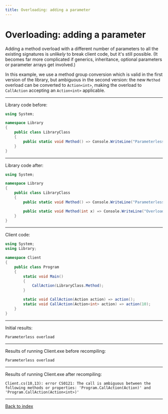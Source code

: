 ```yaml
---
title: Overloading: adding a parameter
---
```

# Overloading: adding a parameter

Adding a method overload with a different number of parameters to
all the existing signatures is *unlikely* to break client code, but
it's still possible. (It becomes far more complicated if generics,
inheritance, optional parameters or parameter arrays get involved.)

In this example, we use a method group conversion which is valid in
the first version of the library, but ambiguous in the second
version: the new `Method` overload can be converted to
`Action<int>`, making the overload to `CallAction` accepting an
`Action<int>` applicable.

----
Library code before:
```csharp
using System;

namespace Library
{
    public class LibraryClass
    {
        public static void Method() => Console.WriteLine("Parameterless overload");
    }
}
```
----
Library code after:
```csharp
using System;

namespace Library
{
    public class LibraryClass
    {
        public static void Method() => Console.WriteLine("Parameterless overload");

        public static void Method(int x) => Console.WriteLine("Overload with int");
    }
}
```
----
Client code:
```csharp
using System;
using Library;

namespace Client
{
    public class Program
    {
        static void Main()
        {
            CallAction(LibraryClass.Method);
        }

        static void CallAction(Action action) => action();
        static void CallAction(Action<int> action) => action(10);
    }
}
```
----
Initial results:
```text
Parameterless overload
```
----
Results of running Client.exe before recompiling:
```text
Parameterless overload
```
----
Results of running Client.exe after recompiling:
```text
Client.cs(10,13): error CS0121: The call is ambiguous between the following methods or properties: 'Program.CallAction(Action)' and 'Program.CallAction(Action<int>)'
```
----
[Back to index](index.md)
